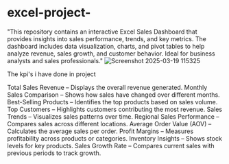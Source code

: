 # excel-project-
"This repository contains an interactive Excel Sales Dashboard that provides insights into sales performance, trends, and key metrics. The dashboard includes data visualization, charts, and pivot tables to help analyze revenue, sales growth, and customer behavior. Ideal for business analysts and sales professionals."
![Screenshot 2025-03-19 115325](https://github.com/user-attachments/assets/e0e77a18-f1bb-4ca7-8af4-0f78dae17767)

The kpi's i have done in project          

Total Sales Revenue – Displays the overall revenue generated.
Monthly Sales Comparison – Shows how sales have changed over different months.
Best-Selling Products – Identifies the top products based on sales volume.
Top Customers – Highlights customers contributing the most revenue.
Sales Trends – Visualizes sales patterns over time.
Regional Sales Performance – Compares sales across different locations.
Average Order Value (AOV) – Calculates the average sales per order.
Profit Margins – Measures profitability across products or categories.
Inventory Insights – Shows stock levels for key products.
Sales Growth Rate – Compares current sales with previous periods to track growth.

